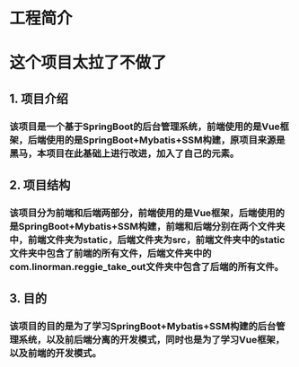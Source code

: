 # 工程简介

# 这个项目太拉了不做了
## 1. 项目介绍
### 该项目是一个基于SpringBoot的后台管理系统，前端使用的是Vue框架，后端使用的是SpringBoot+Mybatis+SSM构建，原项目来源是黑马，本项目在此基础上进行改进，加入了自己的元素。
## 2. 项目结构
### 该项目分为前端和后端两部分，前端使用的是Vue框架，后端使用的是SpringBoot+Mybatis+SSM构建，前端和后端分别在两个文件夹中，前端文件夹为static，后端文件夹为src，前端文件夹中的static文件夹中包含了前端的所有文件，后端文件夹中的com.linorman.reggie_take_out文件夹中包含了后端的所有文件。
## 3. 目的
### 该项目的目的是为了学习SpringBoot+Mybatis+SSM构建的后台管理系统，以及前后端分离的开发模式，同时也是为了学习Vue框架，以及前端的开发模式。



